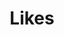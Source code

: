 ---
title: Likes
summary: Recommendations, tips & tricks, and workarounds from a seasoned professional.
images:
- https://res.cloudinary.com/ypertex/image/upload/c_fill,dpr_auto,f_auto,g_auto,h_630,q_auto,w_1200/cdf382cc-dd00-4c6b-91a0-f8334ddf43c3
aliases:
- /tags/recommendations
---